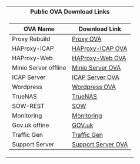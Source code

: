 <table>
<tr><th>Public OVA Download Links</th></tr>
<tr><td> 

|OVA Name           |       Download Link                     |
|--	                |--	     	                              |
|Proxy Rebuild	    |[Proxy OVA](https://glasswall-sow-ova.s3.amazonaws.com/vms/proxy-rebuild/proxy-rebuild.ova?AWSAccessKeyId=AKIA3NUU5XSYVTP3BV6R&Signature=nXPDF0GWh0%2FcaWrU6o4pzoHBTwg%3D&Expires=1607523025)                            |   	   
|HAProxy-ICAP	    |[HAProxy-ICAP OVA](https://glasswall-sow-ova.s3.amazonaws.com/vms/HAProxy-ICAP/HAProxy-ICAP.ova?AWSAccessKeyId=AKIA3NUU5XSYVTP3BV6R&Signature=CqsLBjhKimAVBhoSaRFhLOEvvzg%3D&Expires=1607257398)   	              |   	
|HAProxy-Web	    |[HAProxy-Web OVA](https://glasswall-sow-ova.s3.amazonaws.com/vms/HAProxy-WEB/HAProxy-WEB.ova?AWSAccessKeyId=AKIA3NUU5XSYVTP3BV6R&Signature=YTwfynC4zpSwaYP0UFXAQyLExsU%3D&Expires=1607495696)  	                  |   	
|Minio Server offline       |[Minio Server OVA](https://glasswall-sow-ova.s3.amazonaws.com/vms/Minio-Server/minio-server.ova?AWSAccessKeyId=AKIA3NUU5XSYVTP3BV6R&Signature=FZXLT6NqZyMMzOkkHEVD4T8K%2FzI%3D&Expires=1607569950)	                  |   
|ICAP Server        |[ICAP Server OVA](https://glasswall-sow-ova.s3.amazonaws.com/vms/ICAP-Server/k8-icap-sow.ova?AWSAccessKeyId=AKIA3NUU5XSYVTP3BV6R&Signature=O4IqjG8fTh5%2FOr%2Flo%2Bub1SmfYX4%3D&Expires=1607644772)                      |
|Wordpress          |[Wordpress OVA](https://glasswall-sow-ova.s3.amazonaws.com/vms/wordpress/Glasswall-wordpress.ova?AWSAccessKeyId=AKIA3NUU5XSYVTP3BV6R&Signature=QwJ78so5inpe%2F4iVG8sqUTB5%2B0Q%3D&Expires=1607568331)                        |
|TrueNAS            |[TrueNAS](https://glasswall-sow-ova.s3.eu-west-1.amazonaws.com/vms/TrueNAS/TrueNAS.ova?X-Amz-Algorithm=AWS4-HMAC-SHA256&X-Amz-Credential=AKIA3NUU5XSYVTP3BV6R%2F20201202%2Feu-west-1%2Fs3%2Faws4_request&X-Amz-Date=20201202T080159Z&X-Amz-Expires=604800&X-Amz-SignedHeaders=host&X-Amz-Signature=cd47c612a7d2041ab095cee6947c5d9f412f4d6b01b3717988fe3f065622a210)|
|SOW-REST             |[SOW](https://glasswall-sow-ova.s3-eu-west-1.amazonaws.com/vms/SOW-REST/sow-rest.ova)|
|Monitoring             |[Monitoring](https://glasswall-sow-ova.s3.amazonaws.com/vms/visualog/visualog.ova?AWSAccessKeyId=AKIA3NUU5XSYVTP3BV6R&Signature=B3p%2FTRsLKyl6Pij6JoKvI4g10cw%3D&Expires=1607669097)|
|Gov.uk offine             |[GOV.uk](https://glasswall-sow-ova.s3.eu-west-1.amazonaws.com/vms/gov-uk/gov.uk.local.ova?X-Amz-Algorithm=AWS4-HMAC-SHA256&X-Amz-Credential=AKIA3NUU5XSYVTP3BV6R%2F20201203%2Feu-west-1%2Fs3%2Faws4_request&X-Amz-Date=20201203T141655Z&X-Amz-Expires=604800&X-Amz-SignedHeaders=host&X-Amz-Signature=38695c91e8d6b2c110807bb2cef209ad6006551bec0df77b9a143e49fb530eb7)|
|Traffic Gen             |[Traffic Gen](TBD)|
|Support Server     |[Support Server OVA](https://hcompl-my.sharepoint.com/:u:/g/personal/mariusz_ferdyn_h_com_pl/EZZJRXJXPAVEoCrCAo99iRQBgaKOg3zII7iX0dBrz3CR3w?e=riezjO)




</td></tr>

</table>

